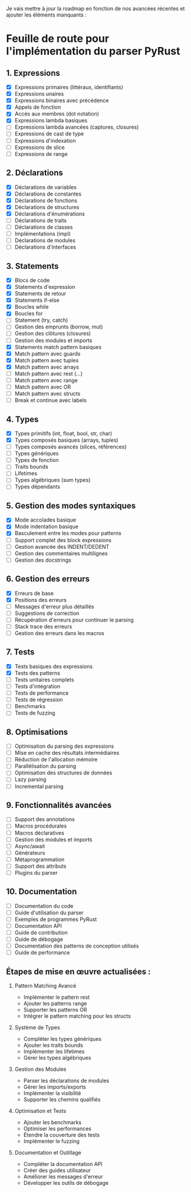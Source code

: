 Je vais mettre à jour la roadmap en fonction de nos avancées récentes et ajouter les éléments manquants :

# Feuille de route pour l'implémentation du parser PyRust

## 1. Expressions
- [x] Expressions primaires (littéraux, identifiants)
- [x] Expressions unaires
- [x] Expressions binaires avec précédence
- [x] Appels de fonction
- [x] Accès aux membres (dot notation)
- [x] Expressions lambda basiques
- [ ] Expressions lambda avancées (captures, closures)
- [ ] Expressions de cast de type
- [ ] Expressions d'indexation
- [ ] Expressions de slice
- [ ] Expressions de range

## 2. Déclarations
- [x] Déclarations de variables
- [x] Déclarations de constantes
- [x] Déclarations de fonctions
- [x] Déclarations de structures
- [x] Déclarations d'énumérations
- [ ] Déclarations de traits
- [ ] Déclarations de classes
- [ ] Implémentations (impl)
- [ ] Déclarations de modules
- [ ] Déclarations d'interfaces

## 3. Statements
- [x] Blocs de code
- [x] Statements d'expression
- [x] Statements de retour
- [x] Statements if-else
- [x] Boucles while
- [x] Boucles for
- [ ] Statement (try, catch)
- [ ] Gestion des emprunts (borrow, mut)
- [ ] Gestion des clôtures (closures)
- [ ] Gestion des modules et imports
- [x] Statements match pattern basiques
- [x] Match pattern avec guards
- [x] Match pattern avec tuples
- [x] Match pattern avec arrays
- [ ] Match pattern avec rest (...)
- [ ] Match pattern avec range
- [ ] Match pattern avec OR
- [ ] Match pattern avec structs
- [ ] Break et continue avec labels

## 4. Types
- [x] Types primitifs (int, float, bool, str, char)
- [x] Types composés basiques (arrays, tuples)
- [ ] Types composés avancés (slices, références)
- [ ] Types génériques
- [ ] Types de fonction
- [ ] Traits bounds
- [ ] Lifetimes
- [ ] Types algébriques (sum types)
- [ ] Types dépendants

## 5. Gestion des modes syntaxiques
- [x] Mode accolades basique
- [x] Mode indentation basique
- [x] Basculement entre les modes pour patterns
- [ ] Support complet des block expressions
- [ ] Gestion avancée des INDENT/DEDENT
- [ ] Gestion des commentaires multilignes
- [ ] Gestion des docstrings

## 6. Gestion des erreurs
- [x] Erreurs de base
- [x] Positions des erreurs
- [ ] Messages d'erreur plus détaillés
- [ ] Suggestions de correction
- [ ] Récupération d'erreurs pour continuer le parsing
- [ ] Stack trace des erreurs
- [ ] Gestion des erreurs dans les macros

## 7. Tests
- [x] Tests basiques des expressions
- [x] Tests des patterns
- [ ] Tests unitaires complets
- [ ] Tests d'intégration
- [ ] Tests de performance
- [ ] Tests de régression
- [ ] Benchmarks
- [ ] Tests de fuzzing

## 8. Optimisations
- [ ] Optimisation du parsing des expressions
- [ ] Mise en cache des résultats intermédiaires
- [ ] Réduction de l'allocation mémoire
- [ ] Parallélisation du parsing
- [ ] Optimisation des structures de données
- [ ] Lazy parsing
- [ ] Incremental parsing

## 9. Fonctionnalités avancées
- [ ] Support des annotations
- [ ] Macros procédurales
- [ ] Macros déclaratives
- [ ] Gestion des modules et imports
- [ ] Async/await
- [ ] Générateurs
- [ ] Métaprogrammation
- [ ] Support des attributs
- [ ] Plugins du parser

## 10. Documentation
- [ ] Documentation du code
- [ ] Guide d'utilisation du parser
- [ ] Exemples de programmes PyRust
- [ ] Documentation API
- [ ] Guide de contribution
- [ ] Guide de débogage
- [ ] Documentation des patterns de conception utilisés
- [ ] Guide de performance

## Étapes de mise en œuvre actualisées :

1. Pattern Matching Avancé
   - Implémenter le pattern rest
   - Ajouter les patterns range
   - Supporter les patterns OR
   - Intégrer le pattern matching pour les structs

2. Système de Types
   - Compléter les types génériques
   - Ajouter les traits bounds
   - Implémenter les lifetimes
   - Gérer les types algébriques

3. Gestion des Modules
   - Parser les déclarations de modules
   - Gérer les imports/exports
   - Implémenter la visibilité
   - Supporter les chemins qualifiés

4. Optimisation et Tests
   - Ajouter les benchmarks
   - Optimiser les performances
   - Étendre la couverture des tests
   - Implémenter le fuzzing

5. Documentation et Outillage
   - Compléter la documentation API
   - Créer des guides utilisateur
   - Améliorer les messages d'erreur
   - Développer les outils de débogage
